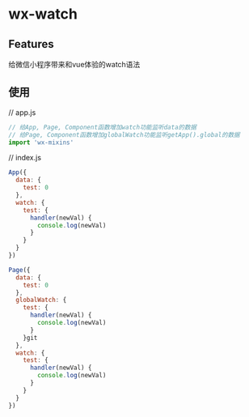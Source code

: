 wx-watch
========================================

Features
------------

给微信小程序带来和vue体验的watch语法

使用
-----------
// app.js
```javascript
// 给App, Page, Component函数增加watch功能监听data的数据
// 给Page, Component函数增加globalWatch功能监听getApp().global的数据
import 'wx-mixins'
```

// index.js
```javascript
App({
  data: {
    test: 0
  },
  watch: {
    test: {
      handler(newVal) {
        console.log(newVal)
      }
    }
  }
})
```

```javascript
Page({
  data: {
    test: 0
  },
  globalWatch: {
    test: {
      handler(newVal) {
        console.log(newVal)
      }
    }git
  },
  watch: {
    test: {
      handler(newVal) {
        console.log(newVal)
      }
    }
  }
})
```

